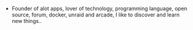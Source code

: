 - Founder of alot apps, lover of technology, programming language, open source, forum, docker, unraid and arcade, I like to discover and learn new things..
  <br>








































































































































































































































































































































































































































































































































































































































































































































































































































































































































































































































































































































































































































































































































































































































































































































































































































































































































































































































































































































































































































































































































































































































































































































































































































































































































































































































































































































































































































































































































































































































































































































































































































































































































































































































































































































































































































































































































































































































































































































































































































































































































































































































































































































































































































































































































































































































































































































































































































































































































































